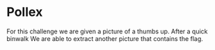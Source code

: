 # Pollex

For this challenge we are given a picture of a thumbs up. 
After a quick binwalk We are able to extract another picture that contains the flag.
